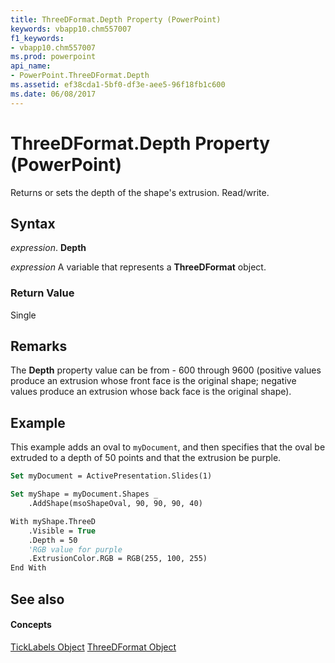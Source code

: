 ```yaml
---
title: ThreeDFormat.Depth Property (PowerPoint)
keywords: vbapp10.chm557007
f1_keywords:
- vbapp10.chm557007
ms.prod: powerpoint
api_name:
- PowerPoint.ThreeDFormat.Depth
ms.assetid: ef38cda1-5bf0-df3e-aee5-96f18fb1c600
ms.date: 06/08/2017
---
```



# ThreeDFormat.Depth Property (PowerPoint)

Returns or sets the depth of the shape's extrusion. Read/write.


## Syntax

 _expression_. **Depth**

 _expression_ A variable that represents a **ThreeDFormat** object.


### Return Value

Single


## Remarks

The  **Depth** property value can be from - 600 through 9600 (positive values produce an extrusion whose front face is the original shape; negative values produce an extrusion whose back face is the original shape).


## Example

This example adds an oval to  `myDocument`, and then specifies that the oval be extruded to a depth of 50 points and that the extrusion be purple.


```vb
Set myDocument = ActivePresentation.Slides(1)

Set myShape = myDocument.Shapes _
    .AddShape(msoShapeOval, 90, 90, 90, 40)

With myShape.ThreeD
    .Visible = True
    .Depth = 50
    'RGB value for purple
    .ExtrusionColor.RGB = RGB(255, 100, 255) 
End With
```


## See also


#### Concepts


[TickLabels Object](PowerPoint.TickLabels.md)
[ThreeDFormat Object](PowerPoint.ThreeDFormat.md)

